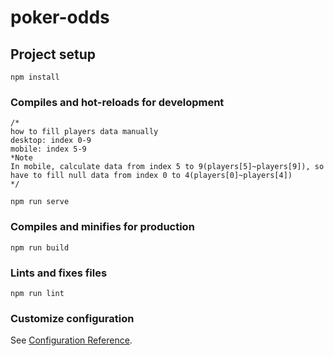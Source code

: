 # poker-odds

## Project setup
```
npm install
```

### Compiles and hot-reloads for development
```
/* 
how to fill players data manually
desktop: index 0-9
mobile: index 5-9 
*Note
In mobile, calculate data from index 5 to 9(players[5]~players[9]), so have to fill null data from index 0 to 4(players[0]~players[4])
*/

npm run serve
```

### Compiles and minifies for production
```
npm run build
```

### Lints and fixes files
```
npm run lint
```

### Customize configuration
See [Configuration Reference](https://cli.vuejs.org/config/).
